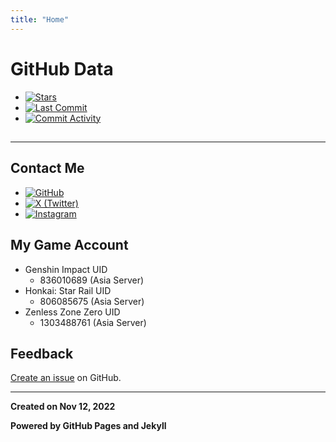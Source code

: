 ```yaml
---
title: "Home"
---
```



# GitHub Data

- [![Stars](https://img.shields.io/github/stars/livcm/livcm.github.io.svg?style=for-the-badge&color=yellow)](https://github.com/livcm/livcm.github.io/stargazers)
- [![Last Commit](https://img.shields.io/github/last-commit/livcm/livcm.github.io.svg?style=for-the-badge)](https://github.com/livcm/livcm.github.io/commits/main)
- [![Commit Activity](https://img.shields.io/github/commit-activity/w/livcm/livcm.github.io.svg?style=for-the-badge)](https://github.com/livcm/livcm.github.io/commits/main)

<script src="./assets/scripts/time.js" type="text/javascript"></script>
<h2><div id="currentTime"></div></h2>

------

## Contact Me

- [![GitHub](https://img.shields.io/badge/GitHub-livcm-181717?style=social&logo=github)](https://github.com/livcm/)
- [![X (Twitter)](https://img.shields.io/badge/X%20%28Twitter%29-@livcm23333-000000?style=social&logo=x)](https://twitter.com/livcm23333)
- [![Instagram](https://img.shields.io/badge/Instagram-livcm23333-E4405F?style=social&logo=instagram)](https://www.instagram.com/livcm23333/)


## My Game Account

- Genshin Impact UID
  - 836010689 (Asia Server)
- Honkai: Star Rail UID
  - 806085675 (Asia Server)
- Zenless Zone Zero UID
  - 1303488761 (Asia Server)

## Feedback

[Create an issue](https://github.com/livcm/livcm.github.io/issues) on GitHub.

------

**Created on Nov 12, 2022**

**Powered by GitHub Pages and Jekyll**
